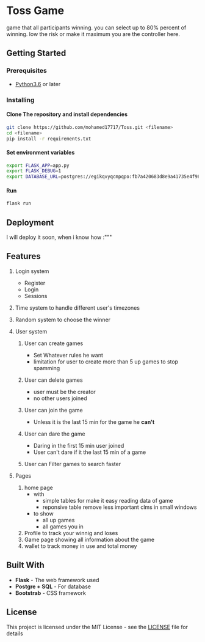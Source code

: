 # Toss Game

game that all participants winning. you can select up to 80% percent of winning. low the risk or make it maximum you are the controller here.

## Getting Started

### Prerequisites

- [Python3.6](https://www.python.org/downloads/) or later

### Installing

#### Clone The repository and install dependencies

``` bash
git clone https://github.com/mohamed17717/Toss.git <filename>
cd <filename>
pip install -r requirements.txt
```

#### Set environment variables

``` bash
export FLASK_APP=app.py
export FLASK_DEBUG=1
export DATABASE_URL=postgres://egikqvyqcmpqpo:fb7a420683d8e9a41735e4f985c02a9a202ae74e2020935a4a27158c225f203a@ec2-46-137-121-216.eu-west-1.compute.amazonaws.com:5432/df44rp66emil5p
```

#### Run

``` bash
flask run
```

## Deployment

I will deploy it soon, when i know how :"""

## Features

1. Login system
   - Register
   - Login
   - Sessions

2. Time system to handle different user's timezones

3. Random system to choose the winner

4. User system
   1. User can create games
      - Set Whatever rules he want
      - limitation for user to create more than 5 up games to stop spamming

   2. User can delete games
      - user must be the creator
      - no other users joined

   3. User can join the game
      - Unless it is the last 15 min for the game he **can't**

   4. User can dare the game
      - Daring in the first 15 min user joined
      - User can't dare if it the last 15 min of a game

   5. User can Filter games to search faster

5. Pages
   1. home page
      - with
        - simple tables for make it easy reading data of game
        - reponsive table remove less important clms in small windows
      - to show
        - all up games
        - all games you in
   2. Profile to track your winnig and loses
   3. Game page showing all information about the game
   4. wallet to track money in use and total money

## Built With

- **Flask** -  The web framework used
- **Postgre + SQL** - For database
- **Bootstrab** - CSS framework

## License

This project is licensed under the MIT License - see the [LICENSE](LICENSE) file for details
